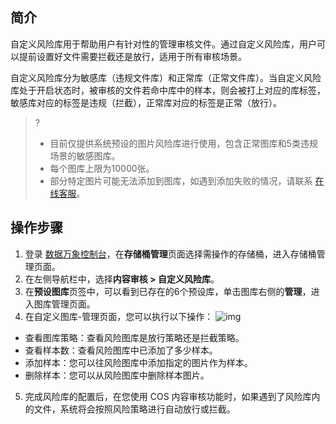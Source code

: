 ## 简介

自定义风险库用于帮助用户有针对性的管理审核文件。通过自定义风险库，用户可以提前设置好文件需要拦截还是放行，适用于所有审核场景。

自定义风险库分为敏感库（违规文件库）和正常库（正常文件库）。当自定义风险库处于开启状态时，被审核的文件若命中库中的样本，则会被打上对应的库标签，敏感库对应的标签是违规（拦截），正常库对应的标签是正常（放行）。

>?
> - 目前仅提供系统预设的图片风险库进行使用，包含正常图库和5类违规场景的敏感图库。
> - 每个图库上限为10000张。
> - 部分特定图片可能无法添加到图库，如遇到添加失败的情况，请联系 [在线客服](https://cloud.tencent.com/act/event/Online_service)。
> 

## 操作步骤

1. 登录 [数据万象控制台](https://console.cloud.tencent.com/ci)，在**存储桶管理**页面选择需操作的存储桶，进入存储桶管理页面。
2. 在左侧导航栏中，选择**内容审核 > 自定义风险库**。
3. 在**预设图库**页签中，可以看到已存在的6个预设库，单击图库右侧的**管理**，进入图库管理页面。
4. 在自定义图库-管理页面，您可以执行以下操作：
![img](https://main.qcloudimg.com/raw/59beb91beb02a20237f0e87842b67f42.png)
 - 查看图库策略：查看风险图库是放行策略还是拦截策略。
 - 查看样本数：查看风险图库中已添加了多少样本。
 - 添加样本：您可以往风险图库中添加指定的图片作为样本。
 - 删除样本：您可以从风险图库中删除样本图片。
5. 完成风险库的配置后，在您使用 COS 内容审核功能时，如果遇到了风险库内的文件，系统将会按照风险策略进行自动放行或拦截。
